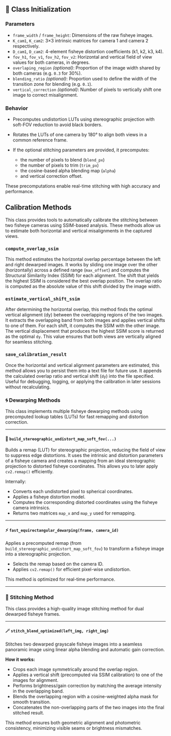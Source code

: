 ## 🔧 Class Initialization

### **Parameters**

* `frame_width` / `frame_height`: Dimensions of the raw fisheye images.
* `K_cam1`, `K_cam2`: 3×3 intrinsic matrices for camera 1 and camera 2 respectively.
* `D_cam1`, `D_cam2`: 4-element fisheye distortion coefficients (k1, k2, k3, k4).
* `fov_h1`, `fov_v1`, `fov_h2`, `fov_v2`: Horizontal and vertical field of view values for both cameras, in degrees.
* `overlaping_region` *(optional)*: Proportion of the image width shared by both cameras (e.g. `0.3` for 30%).
* `blending_ratio` *(optional)*: Proportion used to define the width of the transition zone for blending (e.g. `0.1`).
* `vertical_correction` *(optional)*: Number of pixels to vertically shift one image to correct misalignment.

### **Behavior**

* Precomputes undistortion LUTs using stereographic projection with soft-FOV reduction to avoid black borders.
* Rotates the LUTs of one camera by 180° to align both views in a common reference frame.
* If the optional stitching parameters are provided, it precomputes:

  * the number of pixels to blend (`blend_px`)
  * the number of pixels to trim (`trim_px`)
  * the cosine-based alpha blending map (`alpha`)
  * and vertical correction offset.

These precomputations enable real-time stitching with high accuracy and performance.
## Calibration Methods

This class provides tools to automatically calibrate the stitching between two fisheye cameras using SSIM-based analysis. These methods allow us to estimate both horizontal and vertical misalignments in the captured views.

### `compute_overlap_ssim`

This method estimates the horizontal overlap percentage between the left and right dewarped images. It works by sliding one image over the other (horizontally) across a defined range (`max_offset`) and computes the Structural Similarity Index (SSIM) for each alignment. The shift that yields the highest SSIM is considered the best overlap position. The overlap ratio is computed as the absolute value of this shift divided by the image width.

### `estimate_vertical_shift_ssim`

After determining the horizontal overlap, this method finds the optimal vertical alignment (dy) between the overlapping regions of the two images. It extracts the overlapping band from both images and applies vertical shifts to one of them. For each shift, it computes the SSIM with the other image. The vertical displacement that produces the highest SSIM score is returned as the optimal `dy`. This value ensures that both views are vertically aligned for seamless stitching.

### `save_calibration_result`

Once the horizontal and vertical alignment parameters are estimated, this method allows you to persist them into a text file for future use. It appends the calculated overlap ratio and vertical shift (`dy`) into the file specified. Useful for debugging, logging, or applying the calibration in later sessions without recalculating.

### 🌀 Dewarping Methods

This class implements multiple fisheye dewarping methods using precomputed lookup tables (LUTs) for fast remapping and distortion correction.

---

#### 🔧 `build_stereographic_undistort_map_soft_fov(...)`

Builds a remap (LUT) for stereographic projection, reducing the field of view to suppress edge distortions. It uses the intrinsic and distortion parameters of a fisheye camera and creates a mapping from an ideal stereographic projection to distorted fisheye coordinates. This allows you to later apply `cv2.remap()` efficiently.

Internally:

* Converts each undistorted pixel to spherical coordinates.
* Applies a fisheye distortion model.
* Computes the corresponding distorted coordinates using the fisheye camera intrinsics.
* Returns two matrices `map_x` and `map_y` used for remapping.

---

#### ⚡ `fast_equirectangular_dewarping(frame, camera_id)`

Applies a precomputed remap (from `build_stereographic_undistort_map_soft_fov`) to transform a fisheye image into a stereographic projection.

* Selects the remap based on the camera ID.
* Applies `cv2.remap()` for efficient pixel-wise undistortion.

This method is optimized for real-time performance.

---
### 🧵 Stitching Method

This class provides a high-quality image stitching method for dual dewarped fisheye frames.

---

#### 🪄 `stitch_blend_optimized(left_img, right_img)`

Stitches two dewarped grayscale fisheye images into a seamless panoramic image using linear alpha blending and automatic gain correction.

**How it works:**

* Crops each image symmetrically around the overlap region.
* Applies a vertical shift (precomputed via SSIM calibration) to one of the images for alignment.
* Performs brightness/gain correction by matching the average intensity in the overlapping band.
* Blends the overlapping region with a cosine-weighted alpha mask for smooth transition.
* Concatenates the non-overlapping parts of the two images into the final stitched result.

This method ensures both geometric alignment and photometric consistency, minimizing visible seams or brightness mismatches.
